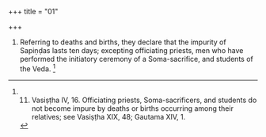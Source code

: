 +++
title = "01"

+++
1. Referring to deaths and births, they declare that the impurity of Sapiṇḍas lasts ten days; excepting officiating priests, men who have performed the initiatory ceremony of a Soma-sacrifice, and students of the Veda. [^1] 


[^1]:  11. Vasiṣṭha IV, 16. Officiating priests, Soma-sacrificers, and students do not become impure by deaths or births occurring among their relatives; see Vasiṣṭha XIX, 48; Gautama XIV, 1.
